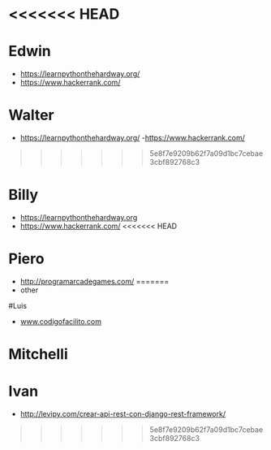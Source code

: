 <<<<<<< HEAD
=======
# Edwin
- https://learnpythonthehardway.org/
- https://www.hackerrank.com/

# Walter
- https://learnpythonthehardway.org/
-https://www.hackerrank.com/

>>>>>>> 5e8f7e9209b62f7a09d1bc7cebae3cbf892768c3
# Billy
- https://learnpythonthehardway.org
- https://www.hackerrank.com/
<<<<<<< HEAD

# Piero
- http://programarcadegames.com/
=======
- other

#Luis
- www.codigofacilito.com


# Mitchelli

# Ivan
- http://levipy.com/crear-api-rest-con-django-rest-framework/
>>>>>>> 5e8f7e9209b62f7a09d1bc7cebae3cbf892768c3
